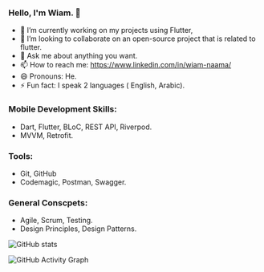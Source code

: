 ### Hello, I'm Wiam. 👋

- 🔭 I’m currently working on my projects using Flutter,
- 👯 I’m looking to collaborate on an open-source project that is related to flutter.
- 💬 Ask me about anything you want.
- 📫 How to reach me: https://www.linkedin.com/in/wiam-naama/
- 😄 Pronouns: He.
- ⚡ Fun fact:  I speak 2 languages ( English, Arabic).

### Mobile Development Skills:
 *  Dart, Flutter, BLoC, REST API, Riverpod.
 *  MVVM, Retrofit.

 ### Tools:
 * Git, GitHub
 * Codemagic, Postman, Swagger.
 
 ### General Conscpets:
 * Agile, Scrum, Testing.
 * Design Principles, Design Patterns. 


![GitHub stats](https://github-readme-stats.vercel.app/api?username=essawiam&show_icons=true)  

![GitHub Activity Graph](https://activity-graph.herokuapp.com/graph?username=essawiam)  
